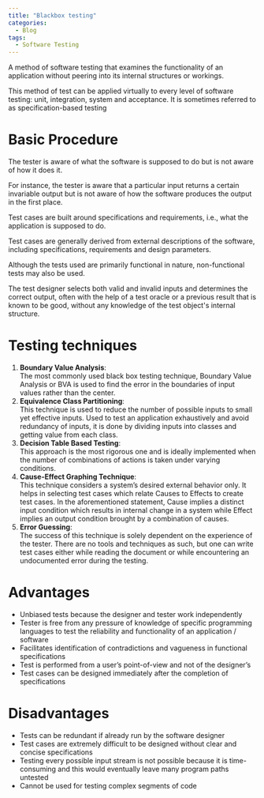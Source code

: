 ```yaml
---
title: "Blackbox testing"
categories:
  - Blog
tags:
  - Software Testing
---
```

A method of software testing that examines the functionality of an application without peering into its internal structures or workings. 

This method of test can be applied virtually to every level of software testing: unit, integration, system and acceptance. It is sometimes referred to as specification-based testing

<h1>Basic Procedure</h1>

The tester is aware of what the software is supposed to do but is not aware of how it does it. 

For instance, the tester is aware that a particular input returns a certain invariable output but is not aware of how the software produces the output in the first place.

Test cases are built around specifications and requirements, i.e., what the application is supposed to do. 

Test cases are generally derived from external descriptions of the software, including specifications, requirements and design parameters.

Although the tests used are primarily functional in nature, non-functional tests may also be used.

The test designer selects both valid and invalid inputs and determines the correct output, often with the help of a test oracle or a previous result that is known to be good, without any knowledge of the test object's internal structure. 

<h1>Testing techniques</h1>
<ol>
<li><b>Boundary Value Analysis</b>: <br> The most commonly used black box testing technique, Boundary Value Analysis or BVA is used to find the error in the boundaries of input values rather than the center.</li>
<li><b>Equivalence Class Partitioning</b>:<br>  This technique is used to reduce the number of possible inputs to small yet effective inputs. Used to test an application exhaustively and avoid redundancy of inputs, it is done by dividing inputs into classes and getting value from each class.</li>
<li><b>Decision Table Based Testing</b>: <br>  This approach is the most rigorous one and is ideally implemented when the number of combinations of actions is taken under varying conditions.</li>
<li><b>Cause-Effect Graphing Technique</b>: <br> This technique considers a system’s desired external behavior only. It helps in selecting test cases which relate Causes to Effects to create test cases. In the aforementioned statement, Cause implies a distinct input condition which results in internal change in a system while Effect implies an output condition brought by a combination of causes.</li>
<li><b>Error Guessing</b>: <br> The success of this technique is solely dependent on the experience of the tester. There are no tools and techniques as such, but one can write test cases either while reading the document or while encountering an undocumented error during the testing.</li>
</ol>

<h1>Advantages</h1>

<ul>
<li>Unbiased tests because the designer and tester work independently</li>
<li>Tester is free from any pressure of knowledge of specific programming languages to test the reliability and functionality of an application / software</li>
<li>Facilitates identification of contradictions and vagueness in functional specifications</li>
<li>Test is performed from a user’s point-of-view and not of the designer’s</li>
<li>Test cases can be designed immediately after the completion of specifications</li>
</ul>

<h1>Disadvantages</h1>

<ul>
<li>Tests can be redundant if already run by the software designer</li>
<li>Test cases are extremely difficult to be designed without clear and concise specifications</li>
<li>Testing every possible input stream is not possible because it is time-consuming and this would eventually leave many program paths untested</li>
<li>Cannot be used for testing complex segments of code</li>

</ul>

